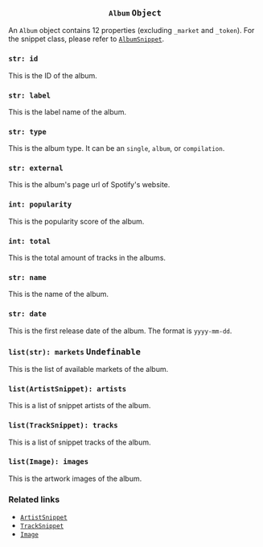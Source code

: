 <h3 align="center"><code>Album</code> <kbd>Object</kbd></h3>

An `Album` object contains 12 properties (excluding `_market` and `_token`). For the snippet class, please refer to [`AlbumSnippet`](https://github.com/creuserr/crespot/tree/main/docs/snippet/album.md).

### `str: id`
This is the ID of the album.

### `str: label`
This is the label name of the album.

### `str: type`
This is the album type. It can be an `single`, `album`, or `compilation`.

### `str: external`
This is the album's page url of Spotify's website.

### `int: popularity`
This is the popularity score of the album.

### `int: total`
This is the total amount of tracks in the albums.

### `str: name`
This is the name of the album.

### `str: date`
This is the first release date of the album. The format is `yyyy-mm-dd`.

### `list(str): markets` <kbd>Undefinable</kbd>
This is the list of available markets of the album.

### `list(ArtistSnippet): artists`
This is a list of snippet artists of the album.

### `list(TrackSnippet): tracks`
This is a list of snippet tracks of the album.

### `list(Image): images`
This is the artwork images of the album.

### Related links

- [`ArtistSnippet`](https://github.com/creuserr/crespot/tree/main/docs/snippet/artist.md)
- [`TrackSnippet`](https://github.com/creuserr/crespot/tree/main/docs/snippet/track.md)
- [`Image`](https://github.com/creuserr/crespot/tree/main/docs/detail/image.md)
